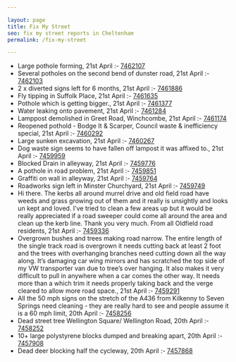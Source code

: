 ```yaml
---

layout: page
title: Fix My Street
seo: fix my street reports in Cheltenham
permalink: /fix-my-street

---
```


<!-- fix_marker starts -->

- Large pothole forming, 21st April :- [7462107](https://www.fixmystreet.com/report/7462107)
- Several potholes on the second bend of dunster road, 21st April :- [7462103](https://www.fixmystreet.com/report/7462103)
- 2 x diverted signs left for 6 months, 21st April :- [7461886](https://www.fixmystreet.com/report/7461886)
- Fly tipping in Suffolk Place, 21st April :- [7461635](https://www.fixmystreet.com/report/7461635)
- Pothole which is getting bigger., 21st April :- [7461377](https://www.fixmystreet.com/report/7461377)
- Water leaking onto pavement, 21st April :- [7461284](https://www.fixmystreet.com/report/7461284)
- Lamppost demolished in Greet Road, Winchcombe, 21st April :- [7461174](https://www.fixmystreet.com/report/7461174)
- Reopened pothold - Bodge It & Scarper, Council waste & inefficiency special, 21st April :- [7460292](https://www.fixmystreet.com/report/7460292)
- Large sunken excavation, 21st April :- [7460267](https://www.fixmystreet.com/report/7460267)
- Dog waste sign seems to have fallen off lampost it was affixed to., 21st April :- [7459959](https://www.fixmystreet.com/report/7459959)
- Blocked Drain in alleyway, 21st April :- [7459776](https://www.fixmystreet.com/report/7459776)
- A pothole in road problem, 21st April :- [7459851](https://www.fixmystreet.com/report/7459851)
- Graffiti on wall in alleyway, 21st April :- [7459764](https://www.fixmystreet.com/report/7459764)
- Roadworks sign left in Minster Churchyard, 21st April :- [7459749](https://www.fixmystreet.com/report/7459749)
- Hi there. The kerbs all around murrel drive and old field road have weeds and grass growing out of them and it really is unsightly and looks un kept and loved. I’ve tried to clean a few areas up but it would be really appreciated if a road sweeper could come all around the area and clean up the kerb line. Thank you very much. From all Oldfield road residents, 21st April :- [7459336](https://www.fixmystreet.com/report/7459336)
- Overgrown bushes and trees making road narrow. The entire length of the single track road is overgrown it needs cutting back at least 2 foot and the trees with overhanging branches need cutting down all the way along. It’s damaging car wing mirrors and has scratched the top side of my VW transporter van due to tree’s over hanging. It also makes it very difficult to pull in anywhere when a car comes the other way. It needs more than a which trim it needs properly taking back and the verge cleared to allow more road space., 21st April :- [7459291](https://www.fixmystreet.com/report/7459291)
- All the 50 mph signs on the stretch of the A436 from Kilkenny to Seven Springs need cleaning - they are really hard to see and people assume it is a 60 mph limit, 20th April :- [7458256](https://www.fixmystreet.com/report/7458256)
- Dead street tree Wellington Square/ Wellington Road, 20th April :- [7458252](https://www.fixmystreet.com/report/7458252)
- 10+ large polystyrene blocks dumped and breaking apart, 20th April :- [7457908](https://www.fixmystreet.com/report/7457908)
- Dead deer blocking half the cycleway, 20th April :- [7457868](https://www.fixmystreet.com/report/7457868)

<!-- fix_marker ends -->